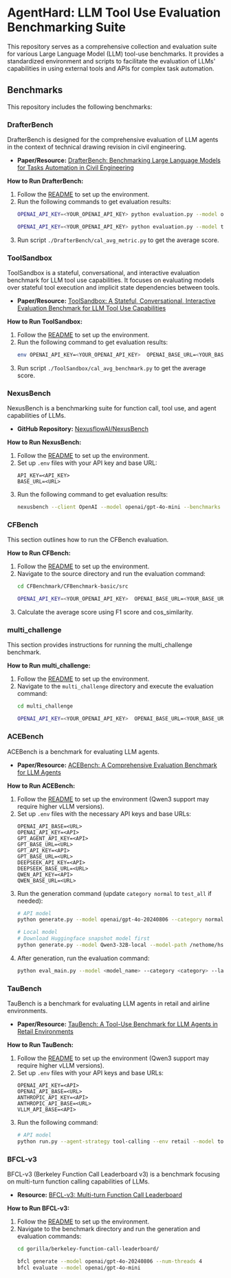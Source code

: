 # AgentHard: LLM Tool Use Evaluation Benchmarking Suite

This repository serves as a comprehensive collection and evaluation suite for various Large Language Model (LLM) tool-use benchmarks. It provides a standardized environment and scripts to facilitate the evaluation of LLMs' capabilities in using external tools and APIs for complex task automation.

## Benchmarks

This repository includes the following benchmarks:

### DrafterBench

DrafterBench is designed for the comprehensive evaluation of LLM agents in the context of technical drawing revision in civil engineering.

*   **Paper/Resource:** [DrafterBench: Benchmarking Large Language Models for Tasks Automation in Civil Engineering](https://arxiv.org/abs/2507.11527)

**How to Run DrafterBench:**
1.  Follow the [README](./DrafterBench/README.md) to set up the environment.
2.  Run the following commands to get evaluation results:
    ```bash
    OPENAI_API_KEY=<YOUR_OPENAI_API_KEY> python evaluation.py --model openai/o4-mini-high  --model-provider openai --temperature 0.0 --vllm_url <YOUR_BASE_URL>

    OPENAI_API_KEY=<YOUR_OPENAI_API_KEY> python evaluation.py --model togetherai/Qwen/Qwen3-235B-A22B-Instruct-2507-FP8  --model-provider together_ai --temperature 0.0 --vllm_url <YOUR_BASE_URL>
    ```
3.  Run script `./DrafterBench/cal_avg_metric.py` to get the average score.

### ToolSandbox

ToolSandbox is a stateful, conversational, and interactive evaluation benchmark for LLM tool use capabilities. It focuses on evaluating models over stateful tool execution and implicit state dependencies between tools.

*   **Paper/Resource:** [ToolSandbox: A Stateful, Conversational, Interactive Evaluation Benchmark for LLM Tool Use Capabilities](https://arxiv.org/abs/2408.04682)

**How to Run ToolSandbox:**
1.  Follow the [README](./ToolSandbox/README.md) to set up the environment.
2.  Run the following command to get evaluation results:
    ```bash
    env OPENAI_API_KEY=<YOUR_OPENAI_API_KEY>  OPENAI_BASE_URL=<YOUR_BASE_URL> tool_sandbox --user GPT_4_o_2024_08_06 --agent GPT_4_o_2024_08_06
    ```
3.  Run script `./ToolSandbox/cal_avg_benchmark.py` to get the average score.

### NexusBench

NexusBench is a benchmarking suite for function call, tool use, and agent capabilities of LLMs.

*   **GitHub Repository:** [NexusflowAI/NexusBench](https://github.com/nexusflowai/NexusBench)

**How to Run NexusBench:**
1.  Follow the [README](./NexusBench/README.md) to set up the environment.
2.  Set up `.env` files with your API key and base URL:
    ```
    API_KEY=<API_KEY>
    BASE_URL=<URL>
    ```
3.  Run the following command to get evaluation results:
    ```bash
    nexusbench --client OpenAI --model openai/gpt-4o-mini --benchmarks all --output_dir ./results/
    ```

### CFBench

This section outlines how to run the CFBench evaluation.

**How to Run CFBench:**
1.  Follow the [README](./CFBenchmark/README.md) to set up the environment.
2.  Navigate to the source directory and run the evaluation command:
    ```bash
    cd CFBenchmark/CFBenchmark-basic/src

    OPENAI_API_KEY=<YOUR_OPENAI_API_KEY>  OPENAI_BASE_URL=<YOUR_BASE_URL> python run.py --model_name=openai/gpt-4o-20240806
    ```
3.  Calculate the average score using F1 score and cos_similarity.

### multi_challenge

This section provides instructions for running the multi_challenge benchmark.

**How to Run multi_challenge:**
1.  Follow the [README](./multi_challenge/README.md) to set up the environment.
2.  Navigate to the `multi_challenge` directory and execute the evaluation command:
    ```bash
    cd multi_challenge

    OPENAI_API_KEY=<YOUR_OPENAI_API_KEY>  OPENAI_BASE_URL=<YOUR_BASE_URL> python main.py --model-provider openai --provider-args model=openai/gpt-4o-20240806 temp=0  --attempts 3  --output-file results/gpt4o_20240806_evaluation_results.txt --raw results/gpt4o_20240806_detailed_results.csv
    ```

### ACEBench

ACEBench is a benchmark for evaluating LLM agents. 

*   **Paper/Resource:** [ACEBench: A Comprehensive Evaluation Benchmark for LLM Agents](https://arxiv.org/abs/2501.12851)

**How to Run ACEBench:**
1.  Follow the [README](./ACEBench/README.md) to set up the environment (Qwen3 support may require higher vLLM versions).
2.  Set up `.env` files with the necessary API keys and base URLs:
    ```
    OPENAI_API_BASE=<URL>
    OPENAI_API_KEY=<API>
    GPT_AGENT_API_KEY=<API>
    GPT_BASE_URL=<URL>
    GPT_API_KEY=<API>
    GPT_BASE_URL=<URL>
    DEEPSEEK_API_KEY=<API>
    DEEPSEEK_BASE_URL=<URL>
    QWEN_API_KEY=<API>
    QWEN_BASE_URL=<URL>
    ```
3.  Run the generation command (update `category normal` to `test_all` if needed):
    ```bash
    # API model
    python generate.py --model openai/gpt-4o-20240806 --category normal --language en

    # Local model
    # Download Huggingface snapshot model first
    python generate.py --model Qwen3-32B-local --model-path /nethome/hsuh45/.cache/huggingface/models--Qwen--Qwen3-32B/snapshots/9216db5781bf21249d130ec9da846c4624c16137/ --category normal --language en --num-gpus 4 
    ```
4.  After generation, run the evaluation command:
    ```bash
    python eval_main.py --model <model_name> --category <category> --language <language>
    ```

### TauBench

TauBench is a benchmark for evaluating LLM agents in retail and airline environments. 

*   **Paper/Resource:** [TauBench: A Tool-Use Benchmark for LLM Agents in Retail Environments](https://arxiv.org/abs/2406.12045)

**How to Run TauBench:**
1.  Follow the [README](./tau-bench/README.md) to set up the environment (Qwen3 support may require higher vLLM versions).
2.  Set up `.env` files with your API keys and base URLs:
    ```
    OPENAI_API_KEY=<API>
    OPENAI_API_BASE=<URL>
    ANTHROPIC_API_KEY=<API>
    ANTHROPIC_API_BASE=<URL>
    VLLM_API_BASE=<API>
    ``` 
3.  Run the following command:
    ```bash
    # API model
    python run.py --agent-strategy tool-calling --env retail --model togetherai/Qwen/Qwen3-235B-A22B-Instruct-2507-FP8 --model-provider together_ai --user-model openai/gpt-4o-20240806 --user-model-provider openai --user-strategy llm --max-concurrency 10
    ```

### BFCL-v3

BFCL-v3 (Berkeley Function Call Leaderboard v3) is a benchmark focusing on multi-turn function calling capabilities of LLMs.

*   **Resource:** [BFCL-v3: Multi-turn Function Call Leaderboard](https://gorilla.cs.berkeley.edu/blogs/13_bfcl_v3_multi_turn.html)

**How to Run BFCL-v3:**
1.  Follow the [README](./gorilla/berkeley-function-call-leaderboard/README.md) to set up the environment.
2.  Navigate to the benchmark directory and run the generation and evaluation commands:
    ```bash
    cd gorilla/berkeley-function-call-leaderboard/

    bfcl generate --model openai/gpt-4o-20240806 --num-threads 4
    bfcl evaluate --model openai/gpt-4o-mini 
    ```